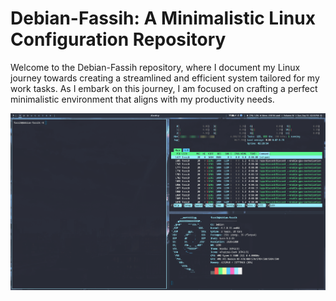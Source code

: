 # Debian-Fassih: A Minimalistic Linux Configuration Repository

Welcome to the Debian-Fassih repository, where I document my Linux journey towards creating a streamlined and efficient system tailored for my work tasks. As I embark on this journey, I am focused on crafting a perfect minimalistic environment that aligns with my productivity needs.

![Debian Fassih](Pics/Desktop%20Setup%20Debian.png)